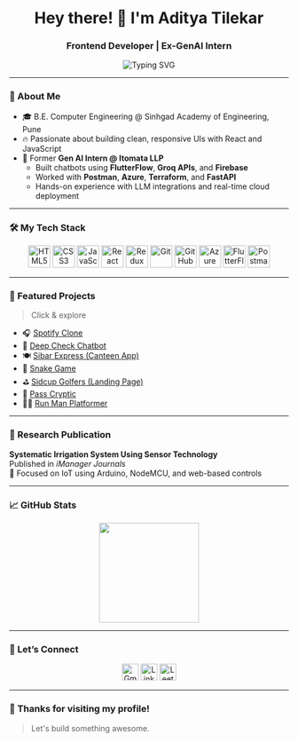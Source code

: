 <h1 align="center">Hey there! 👋 I'm Aditya Tilekar</h1>
<h3 align="center">Frontend Developer | Ex-GenAI Intern </h3>

<p align="center">
  <img src="https://readme-typing-svg.herokuapp.com?font=Fira+Code&size=24&pause=1000&color=38BDF8&center=true&vCenter=true&width=500&lines=%20Frontend+Dev+Who+Loves+to+Code+💻;%50JS+%7C+Redux+%7C+React+%7C+Gen-AI+%7C+DSA+⚡;%99Always+learning,+Always+building+🚀" alt="Typing SVG" />
</p>




---

### 🧠 About Me

- 🎓 B.E. Computer Engineering @ Sinhgad Academy of Engineering, Pune  
- 🔥 Passionate about building clean, responsive UIs with React and JavaScript  
- 🤖 Former **Gen AI Intern @ Itomata LLP**  
  - Built chatbots using **FlutterFlow**, **Groq APIs**, and **Firebase**  
  - Worked with **Postman**, **Azure**, **Terraform**, and **FastAPI**  
  - Hands-on experience with LLM integrations and real-time cloud deployment  

---

### 🛠️ My Tech Stack

<p align="center">
  <img src="https://cdn.jsdelivr.net/gh/devicons/devicon/icons/html5/html5-original.svg" height="40" alt="HTML5"/>
  <img src="https://cdn.jsdelivr.net/gh/devicons/devicon/icons/css3/css3-original.svg" height="40" alt="CSS3"/>
  <img src="https://cdn.jsdelivr.net/gh/devicons/devicon/icons/javascript/javascript-original.svg" height="40" alt="JavaScript"/>
  <img src="https://cdn.jsdelivr.net/gh/devicons/devicon/icons/react/react-original.svg" height="40" alt="React"/>
  <img src="https://cdn.jsdelivr.net/gh/devicons/devicon/icons/redux/redux-original.svg" height="40" alt="Redux"/>
  <img src="https://cdn.jsdelivr.net/gh/devicons/devicon/icons/git/git-original.svg" height="40" alt="Git"/>
  <img src="https://encrypted-tbn0.gstatic.com/images?q=tbn:ANd9GcTt6DXuvit57V1DmjnlLcwst4O-sTL5D37gIQ&s" height="40" alt="GitHub"/>
  <img src="https://cdn.jsdelivr.net/gh/devicons/devicon/icons/azure/azure-original.svg" height="40" alt="Azure"/>
  <img src="https://avatars.githubusercontent.com/u/74943865?s=200&v=4" height="40" alt="FlutterFlow" />
  <img src="https://www.svgrepo.com/show/354202/postman-icon.svg" height="40" alt="Postman" />
</p>

---

### 🌟 Featured Projects

> Click & explore

- 🎧 [Spotify Clone](https://capten05ast.github.io/Spotit_fy/)
- 🧠 [Deep Check Chatbot](https://capten05ast.github.io/Deep-Check/)
- 🍽️ [Sibar Express (Canteen App)](https://capten05ast.github.io/express/)
- 🐍 [Snake Game](https://capten05ast.github.io/Snake-Masters/)
- ⛳ [Sidcup Golfers (Landing Page)](https://capten05ast.github.io/Sidcup_Golfers/)
- 🔐 [Pass Cryptic](https://capten05ast.github.io/Pass_Cryptic/)
- 🏃‍♂️ [Run Man Platformer](https://capten05ast.github.io/Run-Man/)

---

### 📜 Research Publication

**Systematic Irrigation System Using Sensor Technology**  
Published in *iManager Journals*  
📌 Focused on IoT using Arduino, NodeMCU, and web-based controls

---

### 📈 GitHub Stats

<p align="center">
  <img src="https://github-readme-stats.vercel.app/api?username=Capten05ast&show_icons=true&theme=radical" height="180"/>
</p>

---

### 🤝 Let’s Connect

<div align="center">
  <a href="mailto:adityatilekar.sae.comp@gmail.com"><img src="https://img.icons8.com/fluency/48/gmail.png" width="30" title="Gmail"/></a>
  <a href="https://www.linkedin.com/in/aditya-tilekar-b1671a253"><img src="https://img.icons8.com/fluency/48/linkedin.png" width="30" title="LinkedIn"/></a>
  <a href="https://leetcode.com/u/Aditya_Tilekar333/"><img src="https://img.icons8.com/external-tal-revivo-color-tal-revivo/48/external-level-up-your-coding-skills-and-quickly-land-a-job-logo-color-tal-revivo.png" width="30" title="LeetCode"/></a>
</div>

---

### 🏁 Thanks for visiting my profile!
> Let's build something awesome.






